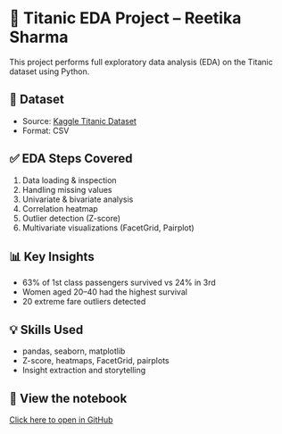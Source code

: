 # 🧪 Titanic EDA Project – Reetika Sharma

This project performs full exploratory data analysis (EDA) on the Titanic dataset using Python.

## 📁 Dataset
- Source: [Kaggle Titanic Dataset](https://www.kaggle.com/c/titanic/data)
- Format: CSV

## ✅ EDA Steps Covered
1. Data loading & inspection
2. Handling missing values
3. Univariate & bivariate analysis
4. Correlation heatmap
5. Outlier detection (Z-score)
6. Multivariate visualizations (FacetGrid, Pairplot)

## 📊 Key Insights
- 63% of 1st class passengers survived vs 24% in 3rd
- Women aged 20–40 had the highest survival
- 20 extreme fare outliers detected

## 💡 Skills Used
- pandas, seaborn, matplotlib
- Z-score, heatmaps, FacetGrid, pairplots
- Insight extraction and storytelling

## 🔗 View the notebook
[Click here to open in GitHub](./Titanic_EDA_Reetika.ipynb)

